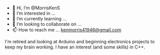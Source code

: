 - 👋 Hi, I’m @MorrisKenS
- 👀 I’m interested in ...
- 🌱 I’m currently learning ...
- 💞️ I’m looking to collaborate on ...
- 📫 How to reach me ...
kenmorris41946@gmail.com
<!---
MorrisKenS/MorrisKenS is a ✨ special ✨ repository because its `README.md` (this file) appears on your GitHub profile.
You can click the Preview link to take a look at your changes.
--->
I'm retired and looking at Arduino and beginning electronics projects to keep my brain working.
I have an interest (and some skills) in C++. 

